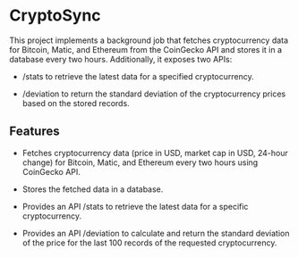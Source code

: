 CryptoSync
============================================

This project implements a background job that fetches cryptocurrency data for Bitcoin, Matic, and Ethereum from the CoinGecko API and stores it in a database every two hours. Additionally, it exposes two APIs:

*   /stats to retrieve the latest data for a specified cryptocurrency.
    
*   /deviation to return the standard deviation of the cryptocurrency prices based on the stored records.
    

Features
--------

*   Fetches cryptocurrency data (price in USD, market cap in USD, 24-hour change) for Bitcoin, Matic, and Ethereum every two hours using CoinGecko API.
    
*   Stores the fetched data in a database.
    
*   Provides an API /stats to retrieve the latest data for a specific cryptocurrency.
    
*   Provides an API /deviation to calculate and return the standard deviation of the price for the last 100 records of the requested cryptocurrency.
